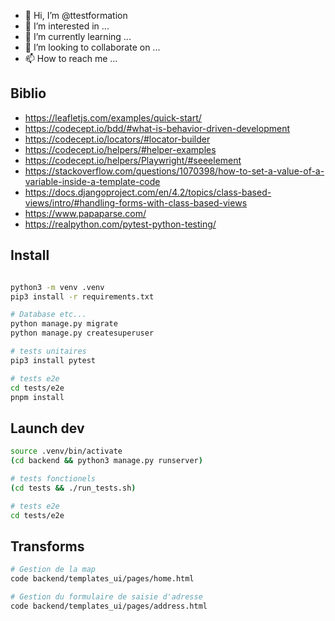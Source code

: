 - 👋 Hi, I’m @ttestformation
- 👀 I’m interested in ...
- 🌱 I’m currently learning ...
- 💞️ I’m looking to collaborate on ...
- 📫 How to reach me ...

<!---
ttestformation/ttestformation is a ✨ special ✨ repository because its `README.md` (this file) appears on your GitHub profile.
You can click the Preview link to take a look at your changes.
--->

## Biblio
- https://leafletjs.com/examples/quick-start/
- https://codecept.io/bdd/#what-is-behavior-driven-development
- https://codecept.io/locators/#locator-builder
- https://codecept.io/helpers/#helper-examples
- https://codecept.io/helpers/Playwright/#seeelement
- https://stackoverflow.com/questions/1070398/how-to-set-a-value-of-a-variable-inside-a-template-code
- https://docs.djangoproject.com/en/4.2/topics/class-based-views/intro/#handling-forms-with-class-based-views
- https://www.papaparse.com/
- https://realpython.com/pytest-python-testing/

## Install
```bash

python3 -m venv .venv
pip3 install -r requirements.txt

# Database etc...
python manage.py migrate
python manage.py createsuperuser

# tests unitaires
pip3 install pytest

# tests e2e
cd tests/e2e 
pnpm install
```

## Launch dev

```bash
source .venv/bin/activate
(cd backend && python3 manage.py runserver)

# tests fonctionels
(cd tests && ./run_tests.sh)

# tests e2e
cd tests/e2e 

```

## Transforms

```bash
# Gestion de la map
code backend/templates_ui/pages/home.html

# Gestion du formulaire de saisie d'adresse
code backend/templates_ui/pages/address.html
```